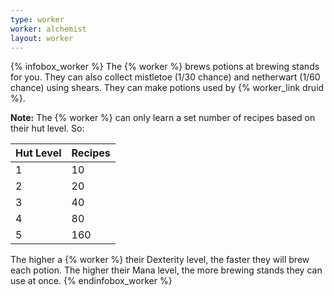 ```yaml
---
type: worker
worker: alchemist
layout: worker
---
```

{% infobox_worker %}
The {% worker %} brews potions at brewing stands for you. They can also collect mistletoe (1/30 chance) and netherwart (1/60 chance) using shears. They can make potions used by {% worker_link druid %}.

**Note:** The {% worker %} can only learn a set number of recipes based on their hut level. So:

| Hut Level | Recipes |
|-----------|---------|
| 1         | 10      |
| 2         | 20      |
| 3         | 40      |
| 4         | 80      |
| 5         | 160     |

The higher a {% worker %} their Dexterity level, the faster they will brew each potion. The higher their Mana level, the more brewing stands they can use at once.
{% endinfobox_worker %}